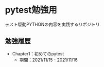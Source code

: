 # pytest勉強用

テスト駆動PYTHONの内容を実践するリポジトリ

## 勉強履歴

- Chapter1：初めてのpytest
  - 期間：2021/11/15 - 2021/11/16
